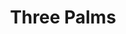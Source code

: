 ---
ee_id: '128'
site: '1'
type: '2'
long_id: 2011-128 Three Palms
url: 2011-128-three-palms
title: Three Palms
year: '2011'
medium: Pencil on paper (produced with Mutoh XP-300 Series printer)
commission:
dims: 20 x 31 inches
pitch: "​Plotter-drawn palm trees, produced in an edition of 6. "
ps:
live_url:
related:
youtube:
imgs: three-palms-2011-128-digital-database-ih.jpg
subheading:
display_year: '2011'
download:
add_credit:
add_credits:
related_code:
layout: things-i-made
---